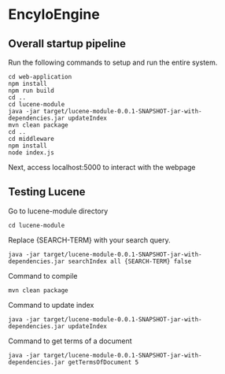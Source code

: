 # EncyloEngine

## Overall startup pipeline
Run the following commands to setup and run the entire system.
```
cd web-application
npm install
npm run build
cd ..
cd lucene-module
java -jar target/lucene-module-0.0.1-SNAPSHOT-jar-with-dependencies.jar updateIndex
mvn clean package
cd ..
cd middleware
npm install
node index.js
```
Next, access localhost:5000 to interact with the webpage

## Testing Lucene
Go to lucene-module directory
```
cd lucene-module
```

Replace {SEARCH-TERM} with your search query. 
```
java -jar target/lucene-module-0.0.1-SNAPSHOT-jar-with-dependencies.jar searchIndex all {SEARCH-TERM} false
```

Command to compile
```
mvn clean package
```

Command to update index
```
java -jar target/lucene-module-0.0.1-SNAPSHOT-jar-with-dependencies.jar updateIndex
```

Command to get terms of a document
```
java -jar target/lucene-module-0.0.1-SNAPSHOT-jar-with-dependencies.jar getTermsOfDocument 5
```